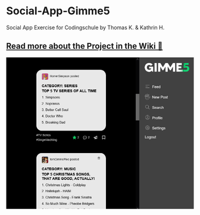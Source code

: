 # Social-App-Gimme5
Social App Exercise for Codingschule
by Thomas K. & Kathrin H.

## [Read more about the Project in the Wiki 👀](https://github.com/tom-mate-o/Social-App-Gimme5/wiki)

![Feed Screenshot](https://github.com/tom-mate-o/Social-App-Gimme5/blob/main/g5screenshots/feed.png?raw=true)